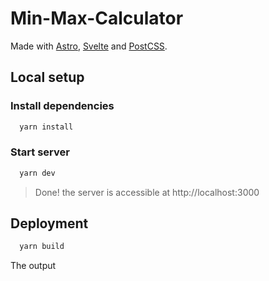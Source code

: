 # Min-Max-Calculator

Made with [Astro](https://astro.build), [Svelte](https://svelte.dev) and [PostCSS](https://postcss.org).

## Local setup

### Install dependencies

```sh
  yarn install
```

### Start server

```sh
  yarn dev
```

> Done! the server is accessible at http://localhost:3000

## Deployment

```sh
  yarn build
```

The output
